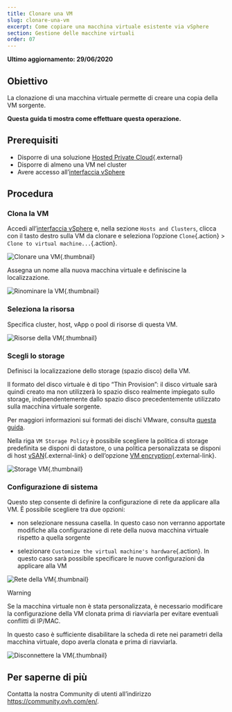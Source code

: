 ```yaml
---
title: Clonare una VM
slug: clonare-una-vm
excerpt: Come copiare una macchina virtuale esistente via vSphere
section: Gestione delle macchine virtuali
order: 07
---
```


**Ultimo aggiornamento: 29/06/2020**

## Obiettivo

La clonazione di una macchina virtuale permette di creare una copia della VM sorgente.

**Questa guida ti mostra come effettuare questa operazione.**

## Prerequisiti

- Disporre di una soluzione [Hosted Private Cloud](https://www.ovhcloud.com/it/enterprise/products/hosted-private-cloud/){.external}
- Disporre di almeno una VM nel cluster
- Avere accesso all’[interfaccia vSphere](../connessione-interfaccia-vsphere/)

## Procedura

### Clona la VM

Accedi all’[interfaccia vSphere](../connessione-interfaccia-vsphere/) e, nella sezione `Hosts and Clusters`, clicca con il tasto destro sulla VM da clonare e seleziona l’opzione `Clone`{.action} > `Clone to virtual machine...`{.action}. 

![Clonare una VM](images/clonevm01.png){.thumbnail}

Assegna un nome alla nuova macchina virtuale e definiscine la localizzazione.

![Rinominare la VM](images/clonevm02.png){.thumbnail}

### Seleziona la risorsa

Specifica cluster, host, vApp o pool di risorse di questa VM.

![Risorse della VM](images/clonevm03.png){.thumbnail}

### Scegli lo storage

Definisci la localizzazione dello storage (spazio disco) della VM. 

Il formato del disco virtuale è di tipo “Thin Provision”: il disco virtuale sarà quindi creato ma non utilizzerà lo spazio disco realmente impiegato sullo storage, indipendentemente dallo spazio disco precedentemente utilizzato sulla macchina virtuale sorgente.

Per maggiori informazioni sui formati dei dischi VMware, consulta [questa guida](../scegliere-formato-del-disco/).

Nella riga `VM Storage Policy` è possibile scegliere la politica di storage predefinita se disponi di datastore, o una politica personalizzata se disponi di host [vSAN](../vmware-vsan/){.external-link} o dell’opzione [VM encryption](../vm-encrypt/){.external-link}.

![Storage VM](images/clonevm04.png){.thumbnail}

### Configurazione di sistema

Questo step consente di definire la configurazione di rete da applicare alla VM. È possibile scegliere tra due opzioni:

- non selezionare nessuna casella. In questo caso non verranno apportate modifiche alla configurazione di rete della nuova macchina virtuale rispetto a quella sorgente

- selezionare `Customize the virtual machine's hardware`{.action}. In questo caso sarà possibile specificare le nuove configurazioni da applicare alla VM

![Rete della VM](images/clonevm05.png){.thumbnail}

> [!warning]
>
> Se la macchina virtuale non è stata personalizzata, è necessario modificare la configurazione della VM clonata prima di riavviarla per evitare eventuali conflitti di IP/MAC.
>
>In questo caso è sufficiente disabilitare la scheda di rete nei parametri della macchina virtuale, dopo averla clonata e prima di riavviarla.
>
>![Disconnettere la VM](images/clonevm06.png){.thumbnail}
>

## Per saperne di più

Contatta la nostra Community di utenti all’indirizzo <https://community.ovh.com/en/>.
